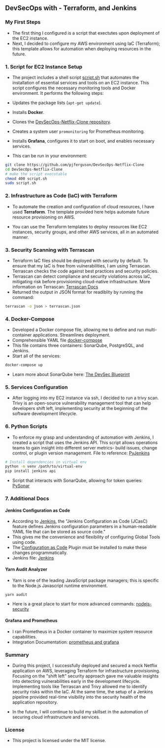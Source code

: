 ## DevSecOps with - Terraform, and Jenkins




### My First Steps
- The first thing I configured is a script that exectutes upon deployment of the EC2 instance. 
- Next, I decided to configure my AWS environment using IaC (Terraform); this template allows for automation when deploying resources in the future. 
### 1. **Script for EC2 Instance Setup**
- The project includes a shell script [script.sh](`./aws-environment/script.sh`) that automates the installation of essential services and tools on an EC2 instance. This script configures the necessary monitoring tools and Docker environment. It performs the following steps:

- Updates the package lists (`apt-get update`).
- Installs **Docker**.
- Clones the [DevSecOps-Netflix-Clone repository](https://github.com/pjferguson/DevSecOps-Netflix-Clone).
- Creates a system user `promonitoring` for Prometheus monitoring.
- Installs **Grafana**, configures it to start on boot, and enables necessary services.
- This can be run in your environment: 
``` bash
git clone https://github.com/pjferguson/DevSecOps-Netflix-Clone
cd DevSecOps-Netflix-Clone
# make the script executable
chmod 400 script.sh
sudo script.sh
```
### 2. **Infrastructure as Code (IaC) with Terraform**
- To automate the creation and configuration of cloud resources, I have used **Terraform**. The template provided here helps automate future resource provisioning on AWS.

- You can use the Terraform templates to deploy resources like EC2 instances, security groups, and other AWS services, all in an automated manner.



### 3. **Security Scanning with Terrascan**
- Terraform IaC files should be deployed with security by default. To ensure that my IaC is free from vulnerabilities, I am using Terrascan. Terrascan checks the code against best practices and security policies. 
- Terrascan can detect compliance and security violations across IaC, mitigating risk before provisioning cloud-native infrastructure. More information on Terrascan: [Terrascan Docs](https://runterrascan.io/docs/getting-started/)
- Returned the output in JSON format for readiblity by running the command: 
```bash 
terrascan -o json > terrascan.json
```
### 4. **Docker-Compose**
- Developed a Docker compose file, allowing me to define and run multi-container applications. Streamlines deployment. 
- Comprehensible YAML file [docker-compose](./docker-services/docker-compose.yml)
- This file contains three containers: SonarQube, PostgreSQL, and Jenkins. 
- Start all of the services: 
``` bash 
docker-compose up
```
- Learn more about SonarQube here: [The DevSec Blueprint](https://www.devsecblueprint.com/projects/devsecops-home-lab/installation-and-configuration/security-tools/install-config-sonarqube)

### 5. **Services Configuration**
- After logging into my EC2 instance via ssh, I decided to run a trivy scan. Trivy is an open-source vulnerability management tool that can help developers shift left, implementing security at the beginning of the software development lifecycle. 

### 6. **Python Scripts**
- To enforce my grasp and understanding of automation with Jenkins, I created a script that uses the Jenkins API. This script allows operations teams to gain insight into different server metrics- build issues, change control, or plugin version management. File to reference: [PyJenkins](./python-scripts/jenkins.py)
```bash
# Install dependencies in virtual env
python -m venv /path/to/virtual-env
pip install jenkins api
```
- Script that interacts with SonarQube, allowing for token queries: [PySonar](./python-scripts/sonartoken.py)


### 7. **Additional Docs**
#### Jenkins Configuration as Code
- According to [Jenkins](https://www.jenkins.io/doc/book/managing/casc/), the "Jenkins Configuration as Code (JCasC) feature defines Jenkins configuration parameters in a human-readable YAML file that can be stored as source code."
- This gives me the convenience and flexibility of configuring Global Tools using code. 
- The [Configuration as Code](https://plugins.jenkins.io/configuration-as-code/) Plugin must be installed to make these changes programmatically.
- Jenkins file: [Jenkins](./Jenkinsfile)

#### Yarn Audit Analyzer 
- Yarn is one of the leading JavaScript package managers; this is specific to the Node.js Javascript runtime environment. 
```bash 
yarn audit
```
- Here is a great place to start for more advanced commands: [nodejs-security](https://www.nodejs-security.com/blog/how-to-use-yarn-audit) 


#### Grafana and Prometheus 
- I ran Prometheus in a Docker container to maximize system resource capabilities. 
- Integration Documentation: [prometheus and grafana](https://www.linode.com/docs/guides/how-to-install-prometheus-and-grafana-on-ubuntu/)


### Summary 
- During this project, I successfully deployed and secured a mock Netflix application on AWS, leveraging Terraform for infrastructure provisioning. Focusing on the "shift left" security approach gave me valuable insights into detecting vulnerabilities early in the development lifecycle. Implementing tools like Terrascan and Trivy allowed me to identify security risks within the IaC. At the same time, the setup of a Jenkins pipeline provided real-time visibility into the security health of the application repository.

- In the future, I will continue to build my skillset in the automation of securing cloud infrastructure and services.


### License
- This project is licensed under the MIT license. 

